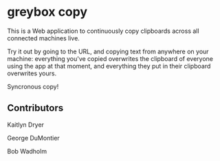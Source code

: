 # greybox copy
This is a Web application to continuously copy clipboards across all connected machines live.

Try it out by going to the URL, and copying text from anywhere on your machine: everything you've copied overwrites the clipboard of everyone using the app at that moment, and everything they put in their clipboard overwrites yours.

Syncronous copy!

## Contributors

Kaitlyn Dryer

George DuMontier

Bob Wadholm
